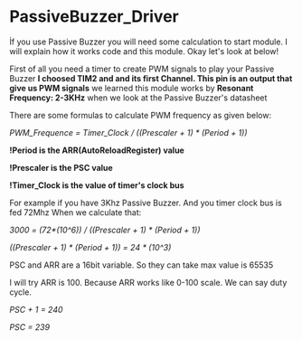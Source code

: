 # PassiveBuzzer_Driver
İf you use Passive Buzzer you will need some calculation to start module. 
I will explain how it works code and this module. Okay let's look at below!

First of all you need a timer to create PWM signals to play your Passive Buzzer
**I choosed TIM2 and and its first Channel. This pin is an output that give us PWM signals**
we learned this module works by **Resonant Frequency: 2-3KHz** when we look at the Passive Buzzer's datasheet 

There are some formulas to calculate PWM frequency as given below:

_PWM_Frequence = Timer_Clock / ((Prescaler + 1) * (Period + 1))_

**!Period is the ARR(AutoReloadRegister) value**

**!Prescaler is the PSC value**

**!Timer_Clock is the value of timer's clock bus**

For example if you have 3Khz Passive Buzzer. And you timer clock bus is fed 72Mhz
When we calculate that:

_3000 = (72*(10^6)) / ((Prescaler + 1) * (Period + 1))_


_((Prescaler + 1) * (Period + 1)) = 24 * (10^3)_

PSC and ARR are a 16bit variable. So they can take max value is 65535

I will try ARR is 100. Because ARR works like 0-100 scale. We can say duty cycle.

_PSC + 1 = 240_

_PSC = 239_


